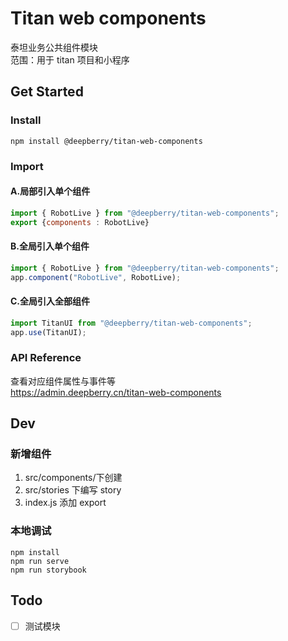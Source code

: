 # Titan web components

泰坦业务公共组件模块  
范围：用于 titan 项目和小程序

## Get Started

### Install

```shell
npm install @deepberry/titan-web-components
```

### Import

#### A.局部引入单个组件

```javascript
import { RobotLive } from "@deepberry/titan-web-components";
export {components : RobotLive}
```

#### B.全局引入单个组件

```javascript
import { RobotLive } from "@deepberry/titan-web-components";
app.component("RobotLive", RobotLive);
```

#### C.全局引入全部组件

```javascript
import TitanUI from "@deepberry/titan-web-components";
app.use(TitanUI);
```

### API Reference

查看对应组件属性与事件等  
https://admin.deepberry.cn/titan-web-components

## Dev

### 新增组件

1. src/components/下创建
2. src/stories 下编写 story
3. index.js 添加 export

### 本地调试

```shell
npm install
npm run serve
npm run storybook
```

## Todo

-   [ ] 测试模块
